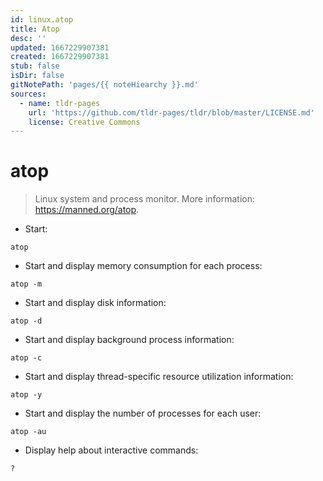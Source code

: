 ```yaml
---
id: linux.atop
title: Atop
desc: ''
updated: 1667229907381
created: 1667229907381
stub: false
isDir: false
gitNotePath: 'pages/{{ noteHiearchy }}.md'
sources:
  - name: tldr-pages
    url: 'https://github.com/tldr-pages/tldr/blob/master/LICENSE.md'
    license: Creative Commons
---
```

# atop

> Linux system and process monitor.
> More information: <https://manned.org/atop>.

- Start:

`atop`

- Start and display memory consumption for each process:

`atop -m`

- Start and display disk information:

`atop -d`

- Start and display background process information:

`atop -c`

- Start and display thread-specific resource utilization information:

`atop -y`

- Start and display the number of processes for each user:

`atop -au`

- Display help about interactive commands:

`?`

